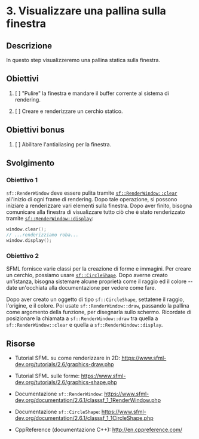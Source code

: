 # 3. Visualizzare una pallina sulla finestra

## Descrizione

In questo step visualizzeremo una pallina statica sulla finestra.

## Obiettivi

1. [ ] "Pulire" la finestra e mandare il buffer corrente al sistema di rendering.

2. [ ] Creare e renderizzare un cerchio statico.

## Obiettivi bonus

1. [ ] Abilitare l'antialiasing per la finestra.

## Svolgimento

### Obiettivo 1

`sf::RenderWindow` deve essere pulita tramite [`sf::RenderWindow::clear`](https://www.sfml-dev.org/documentation/2.6.1/classsf_1_1RenderTarget.php#a6bb6f0ba348f2b1e2f46114aeaf60f26) all'inizio di ogni frame di rendering. Dopo tale operazione, si possono iniziare a renderizzare vari elementi sulla finestra. Dopo aver finito, bisogna comunicare alla finestra di visualizzare tutto ciò che è stato renderizzato tramite [`sf::RenderWindow::display`](https://www.sfml-dev.org/documentation/2.6.1/classsf_1_1Window.php#adabf839cb103ac96cfc82f781638772a):

```cpp
window.clear();
// ...renderizziamo roba...
window.display();
```

### Obiettivo 2

SFML fornisce varie classi per la creazione di forme e immagini. Per creare un cerchio, possiamo usare [`sf::CircleShape`](https://www.sfml-dev.org/documentation/2.6.1/classsf_1_1CircleShape.php). Dopo averne creato un'istanza, bisogna sistemare alcune proprietà come il raggio ed il colore -- date un'occhiata alla documentazione per vedere come fare.

Dopo aver creato un oggetto di tipo `sf::CircleShape`, settatene il raggio, l'origine, e il colore. Poi usate `sf::RenderWindow::draw`, passando la pallina come argomento della funzione, per disegnarla sullo schermo. Ricordate di posizionare la chiamata a `sf::RenderWindow::draw` tra quella a `sf::RenderWindow::clear` e quella a `sf::RenderWindow::display`.

## Risorse

- Tutorial SFML su come renderizzare in 2D: https://www.sfml-dev.org/tutorials/2.6/graphics-draw.php

- Tutorial SFML sulle forme: https://www.sfml-dev.org/tutorials/2.6/graphics-shape.php

- Documentazione `sf::RenderWindow`: https://www.sfml-dev.org/documentation/2.6.1/classsf_1_1RenderWindow.php

- Documentazione `sf::CircleShape`: https://www.sfml-dev.org/documentation/2.6.1/classsf_1_1CircleShape.php

- CppReference (documentazione C++): http://en.cppreference.com/
